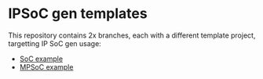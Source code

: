 # IPSoC gen templates

This repository contains 2x branches, each with a different template project, targetting IP SoC gen usage:
- [SoC example](https://github.com/aignacio/ipsocgen_template/tree/soc_example)
- [MPSoC example](https://github.com/aignacio/ipsocgen_template/tree/mpsoc_example)

